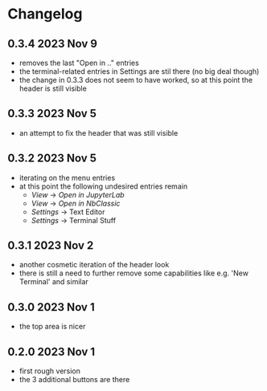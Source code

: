 # Changelog

## 0.3.4 2023 Nov 9

* removes the last "Open in .." entries
* the terminal-related entries in Settings are stil there (no big deal though)
* the change in 0.3.3 does not seem to have worked, so at this point the header is still visible

## 0.3.3 2023 Nov 5

* an attempt to fix the header that was still visible

## 0.3.2 2023 Nov 5

* iterating on the menu entries
* at this point the following undesired entries remain
  * *View* -> *Open in JupyterLab*
  * *View* -> *Open in NbClassic*
  * *Settings* -> Text Editor
  * *Settings* -> Terminal Stuff

## 0.3.1 2023 Nov 2

* another cosmetic iteration of the header look
* there is still a need to further remove some
  capabilities like e.g. 'New Terminal' and similar

## 0.3.0 2023 Nov 1

* the top area is nicer

## 0.2.0 2023 Nov 1

* first rough version
* the 3 additional buttons are there
